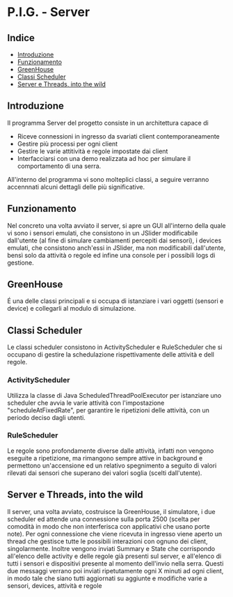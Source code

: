 # P.I.G. - Server

## Indice
*	[Introduzione](#Introduzione)
*	[Funzionamento](#Funzionamento)
*	[GreenHouse](#GreenHouse)
*	[Classi Scheduler](#Classi-Scheduler)
*	[Server e Threads, into the wild](#Server-e-Threads,-into-the-wild)

## Introduzione
Il programma Server del progetto consiste in un architettura capace di

*	Riceve connessioni in ingresso da svariati client contemporaneamente
*	Gestire più processi per ogni client
*	Gestire le varie attitività e regole impostate dai client
*	Interfacciarsi con una demo realizzata ad hoc per simulare il comportamento di una serra.

All'interno del programma vi sono molteplici classi, a seguire verranno accennnati alcuni dettagli delle più significative.

## Funzionamento
Nel concreto una volta avviato il server, si apre un GUI all'interno della quale vi sono i sensori emulati, che consistono in un JSlider modificabile dall'utente (al fine di simulare cambiamenti percepiti dai sensori), i devices emulati, che consistono anch'essi in JSlider, ma non modificabili dall'utente, bensì solo da attività o regole ed infine una console per i possibili logs di gestione.

## GreenHouse
É una delle classi principali e si occupa di istanziare i vari oggetti (sensori e device) e collegarli al modulo di simulazione.

## Classi Scheduler
Le classi scheduler consistono in ActivityScheduler e RuleScheduler che si occupano di gestire la schedulazione rispettivamente delle attività e dell regole.

### ActivityScheduler
Utilizza la classe di Java ScheduledThreadPoolExecutor per istanziare uno scheduler che avvia le varie attività con l'impostazione "scheduleAtFixedRate", per garantire le ripetizioni delle attività, con un periodo deciso dagli utenti.

### RuleScheduler
Le regole sono profondamente diverse dalle attività, infatti non vengono eseguite a ripetizione, ma rimangono sempre attive in background e permettono un'accensione ed un relativo spegnimento a seguito di valori rilevati dai sensori che superano dei valori soglia (scelti dall'utente).

## Server e Threads, into the wild
Il server, una volta avviato, costruisce la GreenHouse, il simulatore, i due scheduler ed attende una connessione sulla porta 2500 (scelta per comodità in modo che non interferisca con applicativi che usano porte note). Per ogni connessione che viene ricevuta in ingresso viene aperto un thread che gestisce tutte le possibili interazioni con ognuno dei client, singolarmente. Inoltre vengono inviati Summary e State che corrispondo all'elenco delle activity e delle regole già presenti sul server, e all'elenco di tutti i sensori e dispositivi presente al momento dell'invio nella serra. Questi due messaggi verrano poi inviati ripetutamente ogni X minuti ad ogni client, in modo tale che siano tutti aggiornati su aggiunte e modifiche varie a sensori, devices, attività e regole

